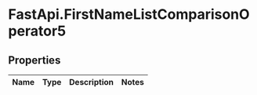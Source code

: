 # FastApi.FirstNameListComparisonOperator5

## Properties
Name | Type | Description | Notes
------------ | ------------- | ------------- | -------------
